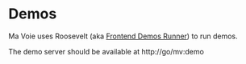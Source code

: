 # Demos

Ma Voie uses Roosevelt (aka [Frontend Demos Runner](https://github.com/bayesimpact/fdr)) to run demos.

The demo server should be available at http://go/mv:demo
